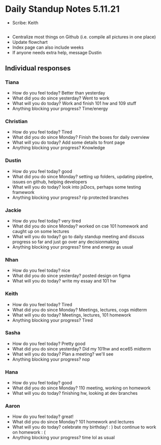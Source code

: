 # Daily Standup Notes 5.11.21
* Scribe: Keith

##
- Centralize most things on Github (i.e. compile all pictures in one place)
- Update flowchart
- Index page can also include weeks
- If anyone needs extra help, message Dustin 
 
## Individual responses

### Tiana
* How do you feel today? Better than yesterday
* What did you do since yesterday? Went to work
* What will you do today? Work and finish 101 hw and 109 stuff
* Anything blocking your progress? Time/energy

### Christian
* How do you feel today? Tired
* What did you do since Monday? Finish the boxes for daily overview
* What will you do today? Add some details to front page
* Anything blocking your progress? Knowledge

### Dustin
* How do you feel today? good
* What did you do since Monday? setting up folders, updating pipeline, issues on github, helping developers 
* What will you do today? look into jsDocs, perhaps some testing framework
* Anything blocking your progress? rip protected branches

### Jackie
* How do you feel today? very tired
* What did you do since Monday? worked on cse 101 homework and caught up on some lectures
* What will you do today? go to daily standup meeting and discuss progress so far and just go over any decisionmaking
* Anything blocking your progress? time and energy as usual

### Nhan
* How do you feel today? nice
* What did you do since yesterday? posted design on figma
* What will you do today? write my essay and 101 hw

### Keith
* How do you feel today? Tired
* What did you do since Monday? Meetings, lectures, cogs midterm
* What will you do today? Meetings, lectures, 101 homework
* Anything blocking your progress? Tired

### Sasha
* How do you feel today? Pretty good
* What did you do since yesterday? Did my 101hw and ece65 midterm
* What will you do today? Plan a meeting? we'll see
* Anything blocking your progress? nop

### Hana
* How do you feel today? good
* What did you do since Monday? 110 meeting, working on homework
* What will you do today? finishing hw, looking at dev branches

### Aaron 
* How do you feel today? great!
* What did you do since Monday?  101 homework and lectures
* What will you do today? celebrate my birthday! : ) but continue to work on homework : (
* Anything blocking your progress? time lol as usual
